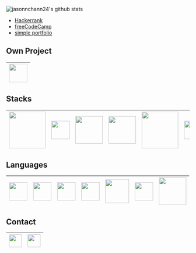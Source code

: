 ![jasonnchann24's github stats](https://github-readme-stats.vercel.app/api?username=jasonnchann24&count_private=true&show_icons=true&theme=shades-of-purple)

- [Hackerrank](https://www.hackerrank.com/jasonnchann24)
- [freeCodeCamp](https://www.freecodecamp.org/jasonnchann24)
- [simple portfolio](https://jasonnchann24.github.io/personal-portfolio/)

## Own Project
| [<img src="https://github.com/jasonnchann24/kodektif/raw/dev/static/logo/logo_kodektif_bg.svg" width="50">](https://github.com/jasonnchann24/kodektif) |
|---|

## Stacks 

| [<img src="https://laravel.com/img/logotype.min.svg" width="100">](https://laravel.com) |  [<img src="https://nuxtjs.org/logos/nuxt-emoji.png" width="50">](https://nuxtjs.org)  | [<img src="https://www.mysql.com/common/logos/logo-mysql-170x115.png" width="75">](https://mysql.com)  |  [<img src="https://encrypted-tbn0.gstatic.com/images?q=tbn:ANd9GcR_G29x864r6J4i-qapzdtRUXzV_BOl7kotWQ&usqp=CAU" width="75">](https://httpd.apache.org/)  | [<img src="https://www.nginx.com/wp-content/uploads/2018/08/NGINX-logo-rgb-large.png" width="100">](https://www.nginx.com/) | [<img src="https://vuejs.org/images/logo.png" width="50">](https://vuejs.org)  | [<img src="https://graphql.org/img/logo.svg" width="50">](https://graphql.org)  |   [<img src="https://cdn.iconscout.com/icon/free/png-512/django-1-282754.png" width="50">](https://djangoproject.com) | [<img src="https://www.docker.com/sites/default/files/d8/styles/role_icon/public/2019-07/Moby-logo.png?itok=sYH_JEaJ" width="50">](https://docker.com) | [<img src="https://avatars.githubusercontent.com/u/2918581?s=280&v=4" width="50">](https://getbootstrap.com)
|---|---|---|---|:-:|:-:|:-:|:-:|:-:|:--:|

## Languages
| [<img src="https://miro.medium.com/max/1204/0*bqWETSP5PP3LS3Tg." width="50">](https://en.wikipedia.org/wiki/Indonesian_language)    |  [<img src="https://upload.wikimedia.org/wikipedia/en/a/a4/Flag_of_the_United_States.svg" width="50">](https://en.wikipedia.org/wiki/English_language)  |   [<img src="https://upload.wikimedia.org/wikipedia/commons/thumb/9/99/Unofficial_JavaScript_logo_2.svg/768px-Unofficial_JavaScript_logo_2.svg.png" width="50">](https://en.wikipedia.org/wiki/JavaScript) | [<img src="https://upload.wikimedia.org/wikipedia/commons/thumb/c/c3/Python-logo-notext.svg/600px-Python-logo-notext.svg.png" width="50">](https://www.python.org/)   | [<img src="https://www.php.net//images/logos/new-php-logo.svg" width="65">](https://www.php.net/)  | [<img src="https://upload.wikimedia.org/wikipedia/commons/thumb/1/18/ISO_C%2B%2B_Logo.svg/64px-ISO_C%2B%2B_Logo.svg.png" width="50">](https://isocpp.org/)   | [<img src="https://c.mql5.com/i/community/logo_mql5-2.png" width="75">](https://mql5.com/)   |
|:-:|:-:|:-:|:-:|:-:|:-:|:-:|

## Contact
	
| [<img src="https://image.flaticon.com/icons/png/512/174/174857.png" width="35">](https://www.linkedin.com/in/nicholas-jason-44b828190/)  |  [<img src="https://image.flaticon.com/icons/svg/1384/1384063.svg" width="35">](https://instagram.com/jasonnchann24) |
|:-:|---|
